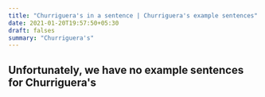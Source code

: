```yaml
---
title: "Churriguera's in a sentence | Churriguera's example sentences"
date: 2021-01-20T19:57:50+05:30
draft: falses
summary: "Churriguera's"
---
```

## Unfortunately, we have no example sentences for Churriguera's                 
